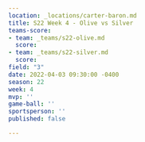 ```yaml
---
location: _locations/carter-baron.md
title: S22 Week 4 - Olive vs Silver
teams-score:
- team: _teams/s22-olive.md
  score: 
- team: _teams/s22-silver.md
  score: 
field: "3"
date: 2022-04-03 09:30:00 -0400
season: 22
week: 4
mvp: ''
game-ball: ''
sportsperson: ''
published: false

---
```

